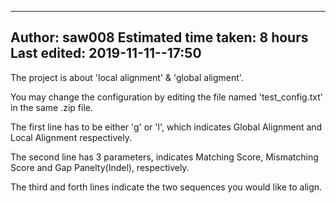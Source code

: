 -------------------------------------------------------------------------------
Author: saw008
Estimated time taken: 8 hours
Last edited: 2019-11-11--17:50
-------------------------------------------------------------------------------
The project is about 'local alignment' & 'global aligment'.


You may change the configuration by editing the file named 'test_config.txt' in the same .zip file.


The first line has to be either 'g' or 'l', which indicates Global Alignment and Local Alignment respectively.

The second line has 3 parameters, indicates Matching Score, Mismatching Score and Gap Panelty(Indel), respectively.

The third and forth lines indicate the two sequences you would like to align.
